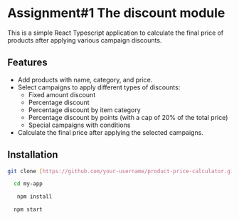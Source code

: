 # Assignment#1  The discount module

This is a simple React Typescript application to calculate the final price of products after applying various campaign discounts.

## Features

- Add products with name, category, and price.
- Select campaigns to apply different types of discounts:
  - Fixed amount discount
  - Percentage discount
  - Percentage discount by item category
  - Percentage discount by points (with a cap of 20% of the total price)
  - Special campaigns with conditions
- Calculate the final price after applying the selected campaigns.

## Installation

   ```bash
   git clone [https://github.com/your-username/product-price-calculator.git](https://github.com/arcsad/Playtorium-project.git)
   ```

 ```bash
   cd my-app
   ```

```bash
   npm install
   ```

 ```bash
   npm start
   ```
  
